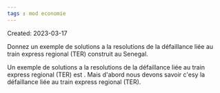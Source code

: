 ```yaml
---
tags : mod economie
---
```

Created: 2023-03-17

Donnez un exemple de solutions a la resolutions de la défaillance liée au train express regional (TER) construit au Senegal. 

Un exemple de solutions a la resolutions de la défaillance liée au train express regional (TER) est        .  Mais d'abord nous devons savoir c'esy la défaillance liée au train express regional (TER). 
